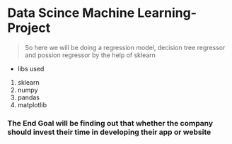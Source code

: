# Data Scince Machine Learning-Project 

> So here we will be doing a regression model, decision tree regressor and possion regressor by the help of sklearn

* libs used

1. sklearn
2. numpy
3. pandas
4. matplotlib

### The End Goal will be finding out that whether the company should invest their time in developing their app or website
